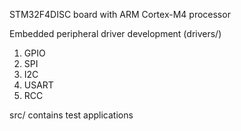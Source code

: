 STM32F4DISC board with ARM Cortex-M4 processor 

Embedded peripheral driver development (drivers/)
1) GPIO
2) SPI
3) I2C
4) USART
5) RCC

src/ contains test applications


